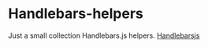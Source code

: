 # Handlebars-helpers

Just a small collection Handlebars.js helpers. [Handlebarsjs](https://handlebarsjs.com/)
